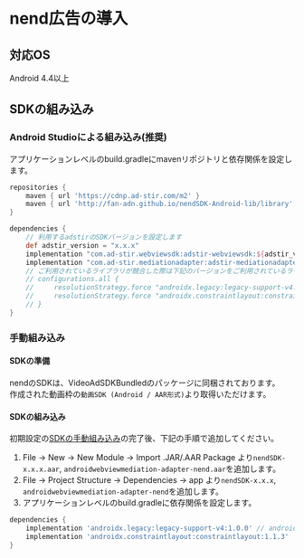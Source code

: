# nend広告の導入

## 対応OS

Android 4.4以上

## SDKの組み込み

### Android Studioによる組み込み(推奨)
アプリケーションレベルのbuild.gradleにmavenリポジトリと依存関係を設定します。

```groovy hl_lines="6 16"
repositories {
    maven { url 'https://cdnp.ad-stir.com/m2' }
    maven { url 'http://fan-adn.github.io/nendSDK-Android-lib/library' }
}

dependencies {
    // 利用するadstirのSDKバージョンを設定します
    def adstir_version = "x.x.x" 
    implementation "com.ad-stir.webviewsdk:adstir-webviewsdk:${adstir_version}"
    implementation "com.ad-stir.mediationadapter:adstir-mediationadapter-nend:${adstir_version}"
    // ご利用されているライブラリが競合した際は下記のバージョンをご利用されているライブラリのバージョンへ書き換えてください。
    // configurations.all {
    //     resolutionStrategy.force "androidx.legacy:legacy-support-v4:x.x.x"
    //     resolutionStrategy.force "androidx.constraintlayout:constraintlayout:x.x.x"
    // }
}
```

### 手動組み込み
#### SDKの準備
nendのSDKは、VideoAdSDKBundledのパッケージに同梱されております。  
作成された動画枠の`動画SDK (Android / AAR形式)`より取得いただけます。

#### SDKの組み込み
初期設定の[SDKの手動組み込み](../init/manual_integration.md)の完了後、下記の手順で追加してください。

1. File -> New -> New Module -> Import .JAR/.AAR Package より`nendSDK-x.x.x.aar`, `androidwebviewmediation-adapter-nend.aar`を追加します。
2. File -> Project Structure -> Dependencies -> app より`nendSDK-x.x.x`, `androidwebviewmediation-adapter-nend`を追加します。
3. アプリケーションレベルのbuild.gradleに依存関係を設定します。

```groovy hl_lines="1 4"
dependencies {
    implementation 'androidx.legacy:legacy-support-v4:1.0.0' // androidx.appcompatが定義済みの場合は不要
    implementation 'androidx.constraintlayout:constraintlayout:1.1.3'
}
```
